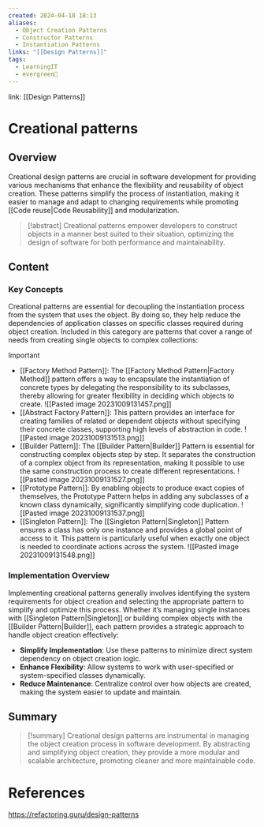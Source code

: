 ```yaml
---
created: 2024-04-18 18:13
aliases:
  - Object Creation Patterns
  - Constructor Patterns
  - Instantiation Patterns
links: "[[Design Patterns]]"
tags:
  - LearningIT
  - evergreen🌳
---
```

link: [[Design Patterns]]

# Creational patterns

## Overview

Creational design patterns are crucial in software development for providing various mechanisms that enhance the flexibility and reusability of object creation. These patterns simplify the process of instantiation, making it easier to manage and adapt to changing requirements while promoting [[Code reuse|Code Reusability]] and modularization.

> [!abstract]
>  Creational patterns empower developers to construct objects in a manner best suited to their situation, optimizing the design of software for both performance and maintainability.

## Content

### Key Concepts

Creational patterns are essential for decoupling the instantiation process from the system that uses the object. By doing so, they help reduce the dependencies of application classes on specific classes required during object creation. Included in this category are patterns that cover a range of needs from creating single objects to complex collections:

> [!important]
> 
> - [[Factory Method Pattern]]: The [[Factory Method Pattern|Factory Method]] pattern offers a way to encapsulate the instantiation of concrete types by delegating the responsibility to its subclasses, thereby allowing for greater flexibility in deciding which objects to create.
>![[Pasted image 20231009131457.png]]
> - [[Abstract Factory Pattern]]: This pattern provides an interface for creating families of related or dependent objects without specifying their concrete classes, supporting high levels of abstraction in code.
>![[Pasted image 20231009131513.png]]
> - [[Builder Pattern]]:  The [[Builder Pattern|Builder]] Pattern is essential for constructing complex objects step by step. It separates the construction of a complex object from its representation, making it possible to use the same construction process to create different representations.
>![[Pasted image 20231009131527.png]]
> - [[Prototype Pattern]]: By enabling objects to produce exact copies of themselves, the Prototype Pattern helps in adding any subclasses of a known class dynamically, significantly simplifying code duplication.
>![[Pasted image 20231009131537.png]]
> - [[Singleton Pattern]]: The [[Singleton Pattern|Singleton]] Pattern ensures a class has only one instance and provides a global point of access to it. This pattern is particularly useful when exactly one object is needed to coordinate actions across the system.
>![[Pasted image 20231009131548.png]]

### Implementation Overview

Implementing creational patterns generally involves identifying the system requirements for object creation and selecting the appropriate pattern to simplify and optimize this process. Whether it’s managing single instances with [[Singleton Pattern|Singleton]] or building complex objects with the [[Builder Pattern|Builder]], each pattern provides a strategic approach to handle object creation effectively:

- **Simplify Implementation**: Use these patterns to minimize direct system dependency on object creation logic.
- **Enhance Flexibility**: Allow systems to work with user-specified or system-specified classes dynamically.
- **Reduce Maintenance**: Centralize control over how objects are created, making the system easier to update and maintain.


## Summary

>[!summary] 
>Creational design patterns are instrumental in managing the object creation process in software development. By abstracting and simplifying object creation, they provide a more modular and scalable architecture, promoting cleaner and more maintainable code.

# References

https://refactoring.guru/design-patterns

